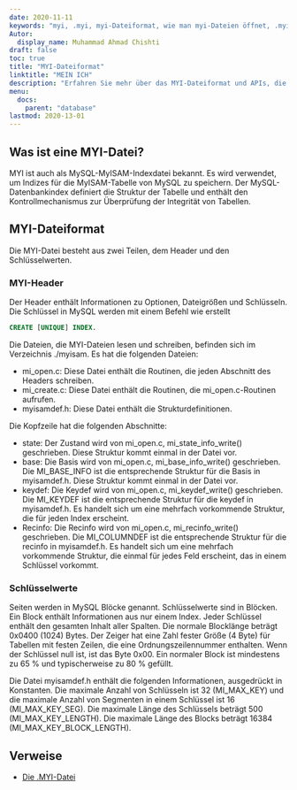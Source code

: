 ```yaml
---
date: 2020-11-11
keywords: "myi, .myi, myi-Dateiformat, wie man myi-Dateien öffnet, .myi-Erweiterung, myi-Erweiterung"
Autor:
  display_name: Muhammad Ahmad Chishti
draft: false
toc: true
title: "MYI-Dateiformat"
linktitle: "MEIN ICH"
description: "Erfahren Sie mehr über das MYI-Dateiformat und APIs, die MYI-Dateien erstellen und öffnen können."
menu:
  docs:
    parent: "database"
lastmod: 2020-13-01
---
```


## Was ist eine MYI-Datei? ##

MYI ist auch als MySQL-MyISAM-Indexdatei bekannt. Es wird verwendet, um Indizes für die MyISAM-Tabelle von MySQL zu speichern. Der MySQL-Datenbankindex definiert die Struktur der Tabelle und enthält den Kontrollmechanismus zur Überprüfung der Integrität von Tabellen.

## MYI-Dateiformat ##

Die MYI-Datei besteht aus zwei Teilen, dem Header und den Schlüsselwerten.

### MYI-Header ###

Der Header enthält Informationen zu Optionen, Dateigrößen und Schlüsseln. Die Schlüssel in MySQL werden mit einem Befehl wie erstellt

```sql
CREATE [UNIQUE] INDEX.
```

Die Dateien, die MYI-Dateien lesen und schreiben, befinden sich im Verzeichnis ./myisam. Es hat die folgenden Dateien:

- mi_open.c: Diese Datei enthält die Routinen, die jeden Abschnitt des Headers schreiben.
- mi_create.c: Diese Datei enthält die Routinen, die mi_open.c-Routinen aufrufen.
- myisamdef.h: Diese Datei enthält die Strukturdefinitionen.

Die Kopfzeile hat die folgenden Abschnitte:

- state: Der Zustand wird von mi_open.c, mi_state_info_write() geschrieben. Diese Struktur kommt einmal in der Datei vor.
- base: Die Basis wird von mi_open.c, mi_base_info_write() geschrieben. Die MI_BASE_INFO ist die entsprechende Struktur für die Basis in myisamdef.h. Diese Struktur kommt einmal in der Datei vor.
- keydef: Die Keydef wird von mi_open.c, mi_keydef_write() geschrieben. Die MI_KEYDEF ist die entsprechende Struktur für die keydef in myisamdef.h. Es handelt sich um eine mehrfach vorkommende Struktur, die für jeden Index erscheint.
- Recinfo: Die Recinfo wird von mi_open.c, mi_recinfo_write() geschrieben. Die MI_COLUMNDEF ist die entsprechende Struktur für die recinfo in myisamdef.h. Es handelt sich um eine mehrfach vorkommende Struktur, die einmal für jedes Feld erscheint, das in einem Schlüssel vorkommt.

### Schlüsselwerte ###

Seiten werden in MySQL Blöcke genannt. Schlüsselwerte sind in Blöcken. Ein Block enthält Informationen aus nur einem Index. Jeder Schlüssel enthält den gesamten Inhalt aller Spalten. Die normale Blocklänge beträgt 0x0400 (1024) Bytes. Der Zeiger hat eine Zahl fester Größe (4 Byte) für Tabellen mit festen Zeilen, die eine Ordnungszeilennummer enthalten. Wenn der Schlüssel null ist, ist das Byte 0x00. Ein normaler Block ist mindestens zu 65 % und typischerweise zu 80 % gefüllt.

Die Datei myisamdef.h enthält die folgenden Informationen, ausgedrückt in Konstanten. Die maximale Anzahl von Schlüsseln ist 32 (MI_MAX_KEY) und die maximale Anzahl von Segmenten in einem Schlüssel ist 16 (MI_MAX_KEY_SEG). Die maximale Länge des Schlüssels beträgt 500 (MI_MAX_KEY_LENGTH). Die maximale Länge des Blocks beträgt 16384 (MI_MAX_KEY_BLOCK_LENGTH).

## Verweise ##

- [Die .MYI-Datei](https://dev.mysql.com/doc/internals/en/the-myi-file.html)

